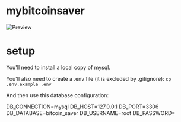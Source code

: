 # mybitcoinsaver

![Preview](https://lh4.googleusercontent.com/PD8a5-P4aUmDojA93HdCKiIQLwJkntyjvVtK7Ycsfo9VOhUsz0z3gN5vKQvhSDnyKtMMkbZVbAqaBok4lO4D=w3028-h1614-rw)

# setup

You'll need to install a local copy of mysql.

You'll also need to create a .env file (it is excluded by .gitignore):
`cp .env.example .env`

And then use this database configuration:

DB_CONNECTION=mysql
DB_HOST=127.0.0.1
DB_PORT=3306
DB_DATABASE=bitcoin_saver
DB_USERNAME=root
DB_PASSWORD=

